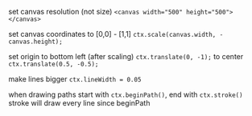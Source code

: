 set canvas resolution (not size)
`<canvas width="500" height="500"></canvas>`

set canvas coordinates to [0,0] - [1,1]
`ctx.scale(canvas.width, -canvas.height);`

set origin to bottom left (after scaling)
`ctx.translate(0, -1);`
to center
`ctx.translate(0.5, -0.5);`

make lines bigger
`ctx.lineWidth = 0.05`

when drawing paths start with `ctx.beginPath()`, end with `ctx.stroke()`
stroke will draw every line since beginPath
